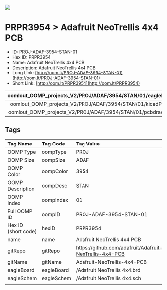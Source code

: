 


  
![][im]
# PRPR3954 > Adafruit NeoTrellis 4x4 PCB

- ID: PROJ-ADAF-3954-STAN-01
- Hex ID: PRPR3954
- Name: Adafruit NeoTrellis 4x4 PCB
- Description: Adafruit NeoTrellis 4x4 PCB
- Long Link: [http://oom.lt/PROJ-ADAF-3954-STAN-01](http://oom.lt/PROJ-ADAF-3954-STAN-01)
- Short Link: [http://oom.lt/PRPR3954](http://oom.lt/PRPR3954)
  

|oomlout_OOMP_projects_V2/PROJ/ADAF/3954/STAN/01/eagleImage.png|oomlout_OOMP_projects_V2/PROJ/ADAF/3954/STAN/01/eagleSchemImage.png|oomlout_OOMP_projects_V2/PROJ/ADAF/3954/STAN/01/kicadPcb3dFront.png|oomlout_OOMP_projects_V2/PROJ/ADAF/3954/STAN/01/kicadPcb3dBack.png|
| :---: | :---: | :---: | :---: |
|oomlout_OOMP_projects_V2/PROJ/ADAF/3954/STAN/01/kicadPcb3d.png|oomlout_OOMP_projects_V2/PROJ/ADAF/3954/STAN/01/bomBack.png|oomlout_OOMP_projects_V2/PROJ/ADAF/3954/STAN/01/bomFront.png|oomlout_OOMP_projects_V2/PROJ/ADAF/3954/STAN/01/pcbdraw.svg|
|oomlout_OOMP_projects_V2/PROJ/ADAF/3954/STAN/01/pcbdrawBack.svg||||

## Tags
  

|Tag Name|Tag Code|Tag Value|
| :--- | :--- | :--- |
|OOMP Type|oompType|PROJ|
|OOMP Size|oompSize|ADAF|
|OOMP Color|oompColor|3954|
|OOMP Description|oompDesc|STAN|
|OOMP Index|oompIndex|01|
|Full OOMP ID|oompID|PROJ-ADAF-3954-STAN-01|
|Hex ID (short code)|hexID|PRPR3954|
|name|name|Adafruit NeoTrellis 4x4 PCB|
|gitRepo|gitRepo|https://github.com/adafruit/Adafruit-NeoTrellis-4x4-PCB|
|gitName|gitName|Adafruit-NeoTrellis-4x4-PCB|
|eagleBoard|eagleBoard|/Adafruit NeoTrellis 4x4.brd|
|eagleSchem|eagleSchem|/Adafruit NeoTrellis 4x4.sch|
||||



[im]: PROJ/ADAF/3954/STAN/01/kicadPcb3d_450.png
